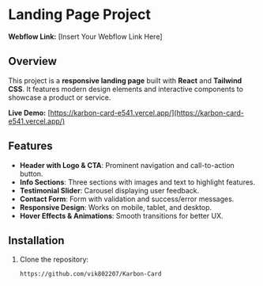 # Landing Page Project

**Webflow Link:** [Insert Your Webflow Link Here]

## Overview
This project is a **responsive landing page** built with **React** and **Tailwind CSS**. It features modern design elements and interactive components to showcase a product or service.

**Live Demo:** [https://karbon-card-e541.vercel.app/](https://karbon-card-e541.vercel.app/)

## Features
- **Header with Logo & CTA**: Prominent navigation and call-to-action button.
- **Info Sections**: Three sections with images and text to highlight features.
- **Testimonial Slider**: Carousel displaying user feedback.
- **Contact Form**: Form with validation and success/error messages.
- **Responsive Design**: Works on mobile, tablet, and desktop.
- **Hover Effects & Animations**: Smooth transitions for better UX.

## Installation
1. Clone the repository:
   ```bash
   https://github.com/vik802207/Karbon-Card
```
